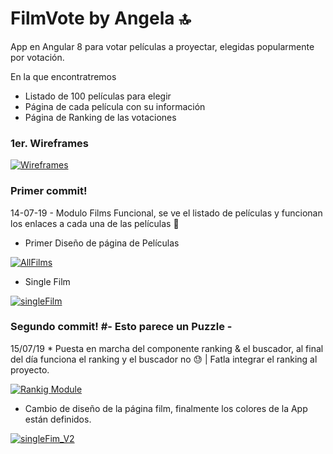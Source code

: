 # FilmVote by Angela 🔝

App en Angular 8 para votar películas a proyectar, elegidas popularmente por votación.

En la que encontratremos

  - Listado de 100 películas para elegir
  - Página de cada película con su información
  - Página de Ranking de las votaciones

### 1er. Wireframes

[![Wireframes](https://imgur.com/RyQdr95.jpg)](https://imgur.com/RyQdr95.jpg)

### Primer commit!

  14-07-19 - Modulo Films Funcional, se ve el listado de películas y funcionan los enlaces a cada una de las películas 🙂 

* Primer Diseño de página de Películas

[![AllFilms](https://imgur.com/0VEwWzs.jpg)](https://imgur.com/0VEwWzs.jpg)

* Single Film

[![singleFilm](https://imgur.com/bbkFpJe.jpg)](https://imgur.com/bbkFpJe.jpg)

### Segundo commit! #- Esto parece un Puzzle -

15/07/19 * Puesta en marcha del componente ranking & el buscador, al final del día funciona el ranking y el buscador no 😓 | Fatla integrar el ranking al proyecto.

[![Rankig Module](https://imgur.com/OpHLOyx.jpg)](https://imgur.com/OpHLOyx.jpg)

* Cambio de diseño de la página film, finalmente los colores de la App están definidos.

[![singleFim_V2](https://imgur.com/5PqDZnt.jpg)](https://imgur.com/5PqDZnt.jpg)


